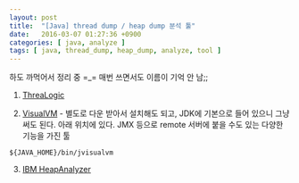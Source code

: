 ```yaml
---
layout: post
title:  "[Java] thread dump / heap dump 분석 툴"
date:   2016-03-07 01:27:36 +0900
categories: [ java, analyze ]
tags: [ java, thread_dump, heap_dump, analyze, tool ]
---
```


하도 까먹어서 정리 중 =_= 매번 쓰면서도 이름이 기억 안 남;;

1. [ThreaLogic](https://java.net/projects/threadlogic)

2. [VisualVM](https://visualvm.java.net/) - 별도로 다운 받아서 설치해도 되고, JDK에 기본으로 들어 있으니 그냥 써도 된다. 아래 위치에 있다. JMX 등으로 remote 서버에 붙을 수도 있는 다양한 기능을 가진 툴
```
${JAVA_HOME}/bin/jvisualvm
```

3. [IBM HeapAnalyzer](https://www.ibm.com/developerworks/community/groups/service/html/communityview?communityUuid=4544bafe-c7a2-455f-9d43-eb866ea60091)
